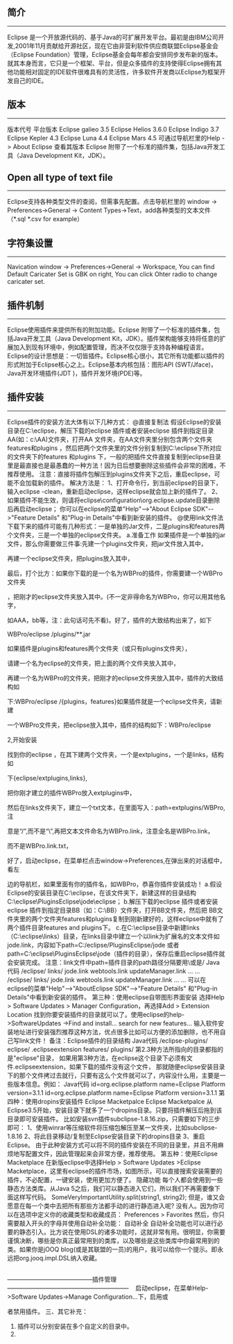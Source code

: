 ## 简介
--------------
Eclipse 是一个开放源代码的、基于Java的可扩展开发平台。最初是由IBM公司开发,2001年11月贡献给开源社区，现在它由非营利软件供应商联盟Eclipse基金会（Eclipse Foundation）管理，Eclipse基金会每年都会安排同步发布新的版本。就其本身而言，它只是一个框架、平台，但是众多插件的支持使得Eclipse拥有其他功能相对固定的IDE软件很难具有的灵活性，许多软件开发商以Eclipse为框架开发自己的IDE。

## 版本
-------------
版本代号       平台版本
Eclipse galieo 3.5
Eclipse Helios 3.6.0
Eclipse Indigo 3.7
Eclipse Kepler 4.3 
Eclipse Luna   4.4
Eclipse Mars   4.5
可通过导航栏里的Help -> About Eclipse 查看其版本
Eclipse 附带了一个标准的插件集，包括Java开发工具（Java Development Kit，JDK）。

## Open all type of text file
---------------
Eclipse支持各种类型文件的查阅，但需事先配置。点击导航栏里的 window -> Preferences->General -> Content Types->Text，add各种类型的文本文件（*.sql *.csv for example）

## 字符集设置
---------------
Navication window -> Preferences->General -> Workspace, You can find Default Caricater Set is GBK on right, You can click Ohter radio to change caricater set.

## 插件机制
----------------
Eclipse使用插件来提供所有的附加功能。Eclipse 附带了一个标准的插件集，包括Java开发工具（Java Development Kit，JDK）。插件架构能够支持将任意的扩展加入到现有环境中，例如配置管理，而决不仅仅限于支持各种编程语言。
Eclipse的设计思想是：一切皆插件。Eclipse核心很小，其它所有功能都以插件的形式附加于Eclipse核心之上。Eclipse基本内核包括：图形API (SWT/Jface)， Java开发环境插件(JDT )，插件开发环境(PDE)等。

## 插件安装
----------------
Eclipse插件的安装方法大体有以下几种方式：
@直接复制法
假设Eclipse的安装目录在C:\eclipse，解压下载的eclipse 插件或者安装eclipse 插件到指定目录AA(如：c:\AA)文件夹，打开AA 文件夹，在AA文件夹里分别包含两个文件夹features和plugins ，然后把两个文件夹里的文件分别复制到C:\eclipse下所对应的文件夹下的features 和plugins 下，一般的把插件文件直接复制到eclipse目录里是最直接也是最愚蠢的一种方法！因为日后想要删除这些插件会非常的困难，不推荐使用。
注意：直接将插件包解压到plugins文件夹下之后，重启eclipse，可能不会加载新的插件。
解决方法是：
1、打开命令行，到当前eclipse的目录下，输入eclipse -clean，重新启动eclipse，这样eclipse就会加上新的插件了。
2、如果插件不能生效，则请将eclipse\configuration\org.eclipse.update目录删除后再启动eclipse；
你可以在eclipse的菜单"Help"-->"About Eclipse SDK"-->"Feature Details" 和"Plug-in Details"中看到新安装的插件。
@使用link文件法
下载下来的插件可能有几种形式：一是单独的Jar文件，二是plugins和features两个文件夹，三是一个单独的eclipse文件夹。
a.准备工作 
如果插件是一个单独的jar文件，那么你需要做三件事:先建一个plugins文件夹，把jar文件放入其中， 

再建一个eclipse文件夹，把plugins放入其中， 

最后，打个比方：如果你下载的是一个名为WBPro的插件，你需要建一个WBPro文件夹 

，把刚才的eclipse文件夹放入其中。(不一定非得命名为WBPro，你可以用其他名字， 

如AAA，bb等，注：此句话可先不看)。好了，插件的大致结构出来了，如下 

WBPro/eclipse /plugins/**.jar 


如果插件是plugins和features两个文件夹（或只有plugins文件夹）， 

请建一个名为eclipse的文件夹，把上面的两个文件夹放入其中， 

再建一个名为WBPro的文件夹，把刚才的eclipse文件夹放入其中，插件的大致结构如 

下:WBPro/eclipse /{plugins，features}如果插件就是一个eclipse文件夹，请新建 

一个WBPro文件夹，把eclipse放入其中，插件的结构如下：WBPro/eclipse 


2,开始安装 

找到你的eclipse ，在其下建两个文件夹，一个是extplugins，一个是links，结构如 

下{eclipse/extplugins,links}, 

把你刚才建立的插件WBPro放入extplugins中， 

然后在links文件夹下，建立一个txt文本，在里面写入：path=extplugins/WBPro,注 

意是“/”,而不是“\”,再把文本文件命名为WBPro.link，注意全名是WBPro.link， 

而不是WBPro.link.txt， 

好了，启动eclipse，在菜单栏点击window->Preferences,在弹出来的对话框中，看左 

边的导航栏，如果里面有你的插件名，如WBPro，恭喜你插件安装成功！ 
a.假设Eclipse的安装目录在C:\eclipse，在该文件夹下，新建这样的目录结构C:\eclipse\PluginsEclipse\jode\eclipse；
b.解压下载的eclipse 插件或者安装eclipse 插件到指定目录BB（如：C:\BB）文件夹，打开BB文件夹，然后把 BB文件夹里的两个文件夹features和plugins复制到刚新建好的，这样eclipse中就有了两个插件目录features and plugins下。
c.在C:\eclipse目录中新建links（C:\eclipse\links）目录，在links目录中建立一个以link为扩展名的文本文件如jode.link，内容如下path=C:/eclipse/PluginsEclipse/jode 或者path=C:\\eclipse\\PluginsEclipse\\jode（插件的目录），保存后重启eclipse插件就会安装完成。
注意：link文件中path=插件目录的path路径分隔要用\\或是/
Java代码
/eclipse/
links/
jode.link
webtools.link
updateManager.link
...
...
/eclipse/ links/ jode.link webtools.link updateManager.link ... ... 可以在eclipse的菜单"Help"-->"AboutEclipse SDK"-->"Feature Details" 和"Plug-in Details"中看到新安装的插件。
第三种：使用eclipse自带图形界面安装
选择Help > Software Updates > Manager Configuration，再选择Add > Extension Location 找到你要安装插件的目录就可以了。使用eclipse的help->SoftwareUpdates ->Find and install... search for new features... 输入软件安装地址进行安装强烈推荐这种方法，优点很多比如可以方便的添加删除，也不用自己写link文件！
备注：Eclipse插件的目录结构
Java代码
/eclipse-plugins/
eclipse/
.eclipseextension
features/
plugins/
第2.3种方法所指向的目录都指的是"eclipse"目录，
如果用第3种方法，在eclipse这个目录下必须有文件.eclipseextension，如果下载的插件没有这个文件，
那就随便eclipse安装目录下的那个文件拷过去就行，只要有这么个文件就可以了，内容没什么用，主要是一些版本信息。例如：
Java代码
id=org.eclipse.platform name=Eclipse Platform
version=3.1.1
id=org.eclipse.platform name=Eclipse Platform version=3.1.1
第四种：使用dropins安装插件
Eclipse Macketpalce
Eclipse Macketpalce
从Eclipse3.5开始，安装目录下就多了一个dropins目录。只要将插件解压后拖到该目录即可安装插件。
比如安装svn插件subclipse-1.8.16.zip，只需要如下的三步即可：
1、使用winrar等压缩软件将压缩包解压至某一文件夹，比如subclipse-1.8.16
2、将此目录移动/复制至Eclipse安装目录下的dropins目录
3、重启Eclipse。
由于此种安装方式可以将不同的插件安装在不同的目录里，并且不用麻烦地写配置文件，因此管理起来会非常方便，推荐使用。
第五种：使用Eclipse Macketplace
在新版eclipse中选择Help > Software Updates >Eclipse Macketplace，这里有eclipse的插件市场，如图所示，可以直接搜索安装需要的插件，不必配置，一键安装，使用更加方便了。
隐藏功能
每个人都会使用到一些静态方法类库。从Java 5之后，我们可以静态进入它们，所以我们不再需要像下面这样写代码。
SomeVeryImportantUtility.split(string1, string2);
但是，谁又会愿意在每一个类中去把所有那些方法都手动的进行静态进入呢? 没有人。因为你可以在选项中定义你的收藏类型和收藏成员：
Preferences > Favorites
然后，你只需要敲入开头的字母并使用自动补全功能：
自动补全
自动补全功能也可以进行必要的静态引入。比方说在使用DSL的诸多功能时，这就非常有用。很明显，你需要谨慎决断，哪些是你真正最常用到的类库，以及哪些是这些类库中你最常用到的类。如果你是jOOQ blog(或是其联盟的一员)的用户，我可以给你一个提示。即永远把org.jooq.impl.DSL纳入收藏。

## 
——————————————插件管理———————————————————— 
   启动eclipse，在菜单Help->Software Updates->Manage Configuration…下，启用或 

者禁用插件。 
三、其它补充： 

1. 插件可以分别安装在多个自定义的目录中。 
2. 
